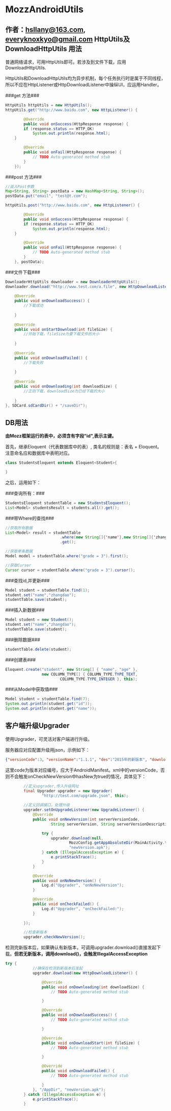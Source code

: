 MozzAndroidUtils
===================
作者：hsllany@163.com, everyknoxkyo@gmail.com
HttpUtils及DownloadHttpUtils 用法
-------------------
普通网络请求，可用HttpUtils即可。若涉及到文件下载，应用DownloadHttpUtils.

HttpUtils和DownloadHttpUtils均为异步机制，每个任务执行时是属于不同线程，所以不应在HttpListener或HttpDownloadListener中操纵UI，应运用Handler。

###get 方法###
```java
HttpUtils httpUtils = new HttpUtils();
httpUtils.get("http://www.baidu.com", new HttpListener() {

		@Override
		public void onSuccess(HttpResponse response) {
		if (response.status == HTTP_OK)
			System.out.println(response.html);
	}

		@Override
		public void onFail(HttpResponse response) {
			// TODO Auto-generated method stub
		}
	});
```

###post 方法###
```java
//装入Post参数
Map<String, String> postData = new HashMap<String, String>();
postData.put("email", "test@t.com");

httpUtils.post("http://www.baidu.com", new HttpListener() {

		@Override
		public void onSuccess(HttpResponse response) {
		if (response.status == HTTP_OK)
			System.out.println(response.html);
	}

		@Override
		public void onFail(HttpResponse response) {
			// TODO Auto-generated method stub
		}
	}, postData);
```

###文件下载###
```java
DownloaderHttpUtils downloader = new DownloaderHttpUtils();
downloader.download("http://www.test.com/a.file", new HttpDownloadListener() {
			
	@Override
	public void onDownloadSuccess() {
		//下载成功
				
	}
			
	@Override
	public void onStartDownload(int fileSize) {
		//开始下载，fileSize为要下载文件的大小
				
	}
			
	@Override
	public void onDownloadFailed() {
		//下载失败
				
	}
			
	@Override
	public void onDownloading(int downloadSize) {
		//正则下载，downloadSize为已经下载的大小
				
	}
}, SDCard.sdCardDir() + "/saveDir");
```

DB用法
--------------------
**由Mozz框架运行的表中，必须含有字段"id",表示主键。**

首先，继承Eloquent（代表数据库中的表）, 类名的规则是：表名 + Eloquent。注意命名应和数据库中表明对应。

```java
class StudentsEloquent extends Eloquent<Student>{

}
```
之后，运用如下：

###查询所有：###
```java
StudentsEloquent studentTable = new StudentsEloquent();
List<Model> studentsResult = students.all().get();
```

###带Where的查找###
```java
//获取所有数据
List<Model> result = studentTable
						.where(new String[]{'name'},new String[]{'zhangdao'})
						.get();

//获取单条数据
Model model = studentTable.where("grade = 3").first();

//获取Cursor
Cursor cursor = studentTable.where("grade = 3").cursor();
```


###查找id,并更新###
```java
Model student = studentTable.find(1);
student.set("name","zhangdao");
studentTable.save(student);
```

###插入新数据###
```java
Model student = new Student();
student.set("name","zhangdao");
studentTable.save(student);
```

###删除数据###
```java
studentTable.delete(student);
```

###创建表###
```java
Eloquent.create("student", new String[] { "name", "age" },
				new COLUMN_TYPE[] { COLUMN_TYPE.TYPE_TEXT,
						COLUMN_TYPE.TYPE_INTEGER }, this);
```

###从Model中获取值###
```java
Model student = studentTable.find(7);
System.out.println(student.get("id"));
System.out.println(student.get("name"));
```

客户端升级Upgrader
--------------------
使用Upgrader，可灵活对客户端进行升级。

服务器应对应配置升级用json，示例如下：
```json
{"versionCode":3, "versionName":"1.1.1", "des":"2015年的新版本", "downloadurl":"http://test.com/test.apk"}
```
这里code为版本对应编号，应大于AndroidManifest。xml中的versionCode，否则不会触发onCheckNewVersion中hasNew为true的情况，具体见下：
```java
		//定义upgrader,传入升级网址
		final Upgrader upgrader = new Upgrader(
				"http://test.com/upgrade.json", this);
				
		//定义回调接口，处理升级
		upgrader.setOnUpgradeListener(new UpgradeListener() {
			@Override
			public void onNewVersion(int serverVersionCode,
					String serverVersion, String serverVersionDescription) {

				try {
					upgrader.download(null,
							MozzConfig.getAppAbsoluteDir(MainActivity.this),
							"newVersion.apk");
				} catch (IllegalAccessException e) {
					e.printStackTrace();
				}
			}

			@Override
			public void onNoNewVersion() {
				Log.d("Upgrader", "onNoNewVersion");
			}

			@Override
			public void onCheckFailed() {
				Log.d("Upgrader", "onCheckFailed:");
			}
			
		});

		//检查新版本
		upgrader.checkNewVersion();
```
检测完新版本后，如果确认有新版本，可调用upgrader.download()直接发起下载。**但若无新版本，调用download()，会触发IllegalAccessException**
```java
try {
			//确保在检测到新版本后发起
			upgrader.download(new HttpDownloadListener() {

				@Override
				public void onDownloading(int downloadSize) {
					// TODO Auto-generated method stub

				}

				@Override
				public void onDownloadSuccess() {
					// TODO Auto-generated method stub

				}

				@Override
				public void onDownloadStart(int fileSize) {
					// TODO Auto-generated method stub

				}

				@Override
				public void onDownloadFailed() {
					// TODO Auto-generated method stub

				}
			}, "/AppDir", "newVersion.apk");
		} catch (IllegalAccessException e) {
			e.printStackTrace();
		}
```